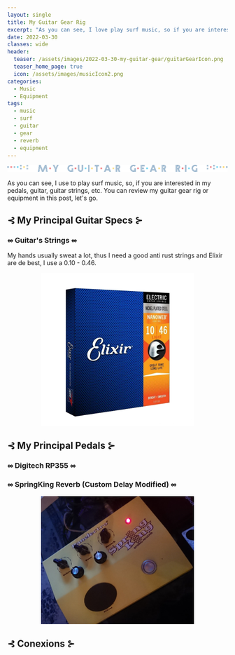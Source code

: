 ```yaml
---
layout: single
title: My Guitar Gear Rig
excerpt: "As you can see, I love play surf music, so if you are interested in my pedals, guitar, guitar Strings, etc. You can review my guitar gear rig or equipment."
date: 2022-03-30
classes: wide
header:
  teaser: /assets/images/2022-03-30-my-guitar-gear/guitarGearIcon.png
  teaser_home_page: true
  icon: /assets/images/musicIcon2.png
categories:
  - Music
  - Equipment
tags:
  - music
  - surf
  - guitar
  - gear
  - reverb
  - equipment
---
```


<p align="center">
  <img src="/assets/images/2022-03-30-my-guitar-gear/miGuitarRigText.png">
</p>

As you can see, I use to play surf music, so, if you are interested in my pedals, guitar, guitar strings, etc. You can review my guitar gear rig or equipment in this post, let's go.

## ⊰ My Principal Guitar Specs ⊱

### ⥈ Guitar's Strings ⥈

My hands usually sweat a lot, thus I need a good anti rust strings and Elixir are de best, I use a 0.10 - 0.46.

<p align="center">
  <img src="/assets/images/2022-03-30-my-guitar-gear/Elixir.png" width="350">
</p>

## ⊰ My Principal Pedals ⊱

### ⥈ Digitech RP355 ⥈

### ⥈ SpringKing Reverb (Custom Delay Modified) ⥈
<p align="center">
  <img src="/assets/images/2022-03-30-my-guitar-gear/springCrop.png" width="350">
</p>

## ⊰ Conexions ⊱